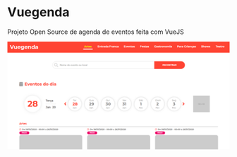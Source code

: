 # Vuegenda

Projeto Open Source de agenda de eventos feita com VueJS

![alt text](https://raw.githubusercontent.com/AlbreisNetwork/agenda/master/screenshot-3.png)